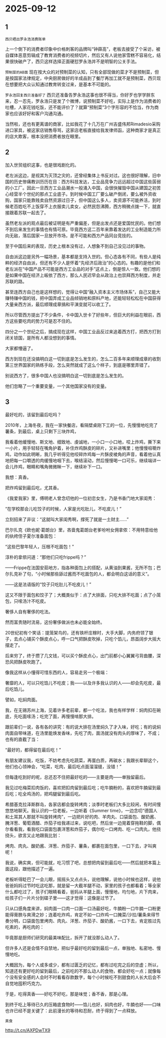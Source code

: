 # 2025-09-12

## 1

`西贝晒出罗永浩消费账单`

上一个倒下的消费者印象中价格刺客的品牌叫“钟薛高”，老板去接受了个采访，被自媒体恶意剪辑成了教育消费者的视频切片，然后又有人说他家雪糕不容易化，结果很快破产了，西贝这样选择正面硬怼罗永浩并不是明智的公关手法。

`预制菜的AB面` 现在按大众的对预制菜的认知，只有全部现做的菜才不是预制菜，但是按国家法律规定，中央厨房做好的半成品到了餐厅再加工就不是预制菜，西贝现在想要把大众认知通过教育转变过来，是基本不可能的。

`罗永浩回复西贝准备好了` 西贝还准备告罗永浩这事也很不得当，你好歹也学学胖东来，忍一忍先，罗永浩只是发了个微博，说预制菜不好吃，实际上是作为消费者的吐槽，人家花钱吃饭，还不能评价了？就算“预制菜”3个字形容的不恰当，作为商家也应该好好和客户沟通沟通。

当然啦，还也有更离谱的商家，比如我花了十几万在广州吉盛伟邦Rimadesio采购进口家具，被这家店销售辱骂，这家店老板直接给我发律师函，这种商家才是真正的店大欺客，根本没把消费者放在眼里。

## 2

加入世贸组织这事，也是很戏剧化的。

老左派这边，是视其为灭顶之灾的，还曾经集体上书反对过。这也很好理解，旧中国的历史惨痛教训历历在目：西方科技发达，工业品竞争力远远超过中国这些孱弱的小工厂。因此一旦西方工业品潮水一般涌入中国，会很快摧毁中国从建国之初苦心经营半个世纪的那点工业底子。到时候中国工厂要么破产倒闭，要么被外资收购，国家只能靠贱卖自然资源过日子，但中国这么多人，卖资源不可能养活，到时候老百姓吃不上饭穿不上衣服卖儿卖女，必然民怨沸腾，西方稍微点拨一下，就直接跟着苏联一起去了。

虽然老左派的观点最后被证明是有严重偏差，但是出发点还是爱国忧民的。他们想不到后来发生的事情也有情可原。毕竟西方这二百年来靠着发达的工业制造能力所向无敌，落后国家一旦放开市场，是不可能和西方产品同台竞技的。

至于中国后来的表现，历史上根本没有过，人想象不到自己没见过的事物。

自由派这边是另外一幅场景，基本都是支持入世的。但心态各有不同，有些人是纯粹的经济自由派，但还有不少人是怀着“先经济后政治”的心态的。有趣的是他们和老左派在“中国产品不可能是西方工业品的对手”这点上，倒是惊人一致。他们想的是如果中国在经济上皈依了西方，那么人民迟早会从政治上也崇拜西方制度，并走苏联的路。

甚至连西方自己也是这样想的，觉得让中国“融入资本主义市场体系”，自己又能大赚特赚中国的钱，把中国弄成工业品倾销地和原料产地，还能轻轻松松在中国获得大量亲西方派，最后顺理成章搞和平演变就可以收工了。

所以尽管西方提出了不少条件，卡中国入世卡了好些年，但巨大的利益在眼前，西方这些要吃肉的势力可是忍不住的。

四分之一个世纪之后，搞成现在这样，中国工业品反过来追着西方打，把西方打到闭关锁国，是所有人都没想到的事情。

大家都懵逼了。

西方到现在还没搞明白这一切到底是怎么发生的，怎么二百多年来顺理成章的收割第三世界国家的熟练手段，怎么突然就成了这么个样子，到底是哪里弄错了。

别说西方了，很多中国人也没搞明白这一切到底是怎么发生的。

他们忽略了一个重要变量，一个其他国家没有的变量。

## 3

最好吃的，该留到最后吃吗？

2010年，上海冬夜，我在一家快餐店，看隔壁桌刚下工的一位，先慢慢地吃完了薯条，到最后，桌上只剩下三块炸鸡，

我看着他缓慢地、斯文地、细致地、虔诚地，一小口一小口地，咬上炸鸡，撕下来一小片，用手轻轻在嘴角护着，补住炸鸡酥皮的碎片，又补进嘴里；他慢慢咀嚼炸鸡，动作如此明晰，我几乎听得见他咬碎炸鸡每一片酥皮棱角的声音，看着他认真地把每一口嚼透的肉缓慢地咽下去，喉结滚动，然后慢慢喝一口可乐，继续端详一会儿炸鸡，眼睛和嘴角微微眯一下，继续补下一口。

我想：真香。

把炸鸡留到最后吃，尤其香。

《我爱我家》里，傅明老人曾念叨他的一位初恋女生，乃是书香门地大家闺秀：

“在学校那会儿吃饺子的时候，人家是光吃肚儿，不吃皮儿！”

立刻招来了非议：“这就叫大家闺秀啊，撑死了就是一土财主……”

巴尔扎克《欧也妮·葛朗台》里，吝啬鬼葛朗台老爹吩咐女佣拿侬：不用特意给他的纨绔侄子夏尔准备面包：

“这些巴黎年轻人，压根不吃面包！”

淳朴的拿侬问道：“那他们只吃frippe吗？”

——Frippe在法国安茹地方，指各种面包上的搭配，从黄油到果酱，无所不包；巴尔扎克补了句，“小时候那些舔过酱而不吃面包的人，都会明白这话的意义”。

——这是法语版的“饺子只吃肚儿不吃皮儿！”

这又不限于面包和饺子了；大概类似于：点了大排面，只吃大排不吃面；点了小笼包，只嗦汤汁不吃皮。

奢侈人自有奢侈的吃法。

然而富贵随时流易，这份奢侈做派也未必能全始终。

20世纪初有个笑话：提笼架鸟的，还有铁杆庄稼时，大手大脚，内务府领了银子，去点心铺买个酥皮点心，呼一口气把酥皮吹掉，只吃个馅儿，昂首阔步大摇大摆走了。

后来穷了，终于攒了几文钱，可以买个酥皮点心，出门前都小心翼翼弓背曲腰，深恐风把酥皮吹跑了。

像我这样从小懂得可惜东西的人，容易走另一个极端：

奢靡的人，可以只吃馅儿不吃皮；我——以及许多我认识的人——却会先吃皮，最后吃馅儿。

譬如，吃焖肉面。

我，在无锡苏州上海，见着许多老前辈，都一个吃法，我也有样学样：焖肉扣在碗底，先吃面嗦汤；吃完了面，再慢慢啃那大排。

跟前辈们一说，各有各的讲究：有的说大排在汤里焖久了才入味，好吃；有的说焖肉面自带味道，在汤里能焕发香味，先吃了肉，面汤就没有肉头的厚味了，不成；也有的直截了当：

“最好的，都得留在最后吃！”

有朋友建议我，吃饭，不妨考虑先吃蔬菜，再蛋白质，再碳水；我跟长辈聊这个，他们也心领神会，“吃菜，吃肉，最后吃点面溜溜缝，没错！”

但每逢吃到好的呢，总还忍不住把最好吃的——主要是肉——单独留最后。

我见过吃梅菜扣肉饭的，喜欢把扣肉留到最后吃；吃牛腩粉的，喜欢把牛腩留到最后吃；吃全鸡汤的，把鸡腿留到最后吃。

希腊基克拉泽斯群岛，各家店都会旋转烤肉；淡季时老板们大多比较闲，有时间慢悠悠地聊天。我认识的一位老板，一边听着《Summer time》，一边念叨“德国人和土耳其人那就不叫旋转烤肉”，一边把片好的肉、羊肉丸、口袋面包、酸奶酱、腌洋葱、葡萄酒醋、炸茄子给我递过来，说吃吧，然后坐一边晃着穿拖鞋的脚，偶尔看看我，看我吃口袋面包裹洋葱和炸茄子，偶尔吃一口烤肉、吃一口肉丸，他挠挠头，欲言又止地跟我比划：

烤肉、肉丸、酸奶酱、洋葱、炸茄子、薯条，都裹在面包里，一口下去，才叫爽呢！

我说，确实爽，但可能就，吃习惯了吧，总想把肉留到最后吃——然后就把本篇上面这段，跟他描述了一遍。

老板听得眨巴了一会儿眼，摇摇头又点点头，说他理解，说他小时候也这样，说他爸爸妈妈过节时吃这吃那，就是留一大截羊腿不动，家里的孩子也都看着；等全家什么都吃过了，孩子们眼睛看着，爸妈从羊腿上面，慢慢地，均匀地，片下肉来，给孩子们一片片分到碟子里——这才觉得：这像是过节了。

只从口感角度来讲，焖肉面一口肉一口面一口汤最好吃，牛腩粉一口牛腩一口粉更能得膏腴与爽滑之妙；连着吃炸鸡，肯定不如一口炸鸡一口腌菜/沙拉/薯条来得节奏分明，口袋面包里烤肉、肉丸、洋葱、炸茄子、酸奶酱，一口下去，肯定胜过先吃素的，再吃肉的：

毕竟那是厨师们研究的最美味配比，拆开了就没那么动人了。

但许多人还是会情不自禁地，把似乎最好吃的留到最后一点，单独地、私密地、慢慢地吃。

大概因为，每个人或多或少，都有过匮乏的记忆，都有过吃完之后的空虚；所以，知道还有更好吃的留到最后，之前吃的不那么动人的食物，都会好吃一点；就像每个没有安全感的人会时不时看看存款数字，每个小时候吃不到甜食的人长大后会不自觉地囤积巧克力。

于是，吃得真香——好吃不好吃，那是味觉；香不香，那是心理。

到终于吃上等待已久的压箱底食物时——馅儿也好，焖肉也好，牛腩也好——口味也许已经不是关键了：此前漫长的等待和忍耐，终于得到了一点释放。

`美食` 

http://t.cn/AXPDwTX9

